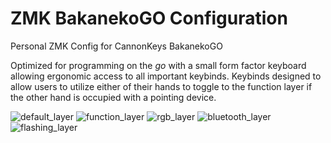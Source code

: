 # ZMK BakanekoGO Configuration
Personal ZMK Config for CannonKeys BakanekoGO

Optimized for programming on the *go* with a small form factor keyboard allowing ergonomic access to all important keybinds.  Keybinds designed to allow users to utilize either of their hands to toggle to the function layer if the other hand is occupied with a pointing device.

![default_layer](https://github.com/user-attachments/assets/be4f5a49-fe81-4b6e-9118-2901bf1ca6b4)
![function_layer](https://github.com/user-attachments/assets/2e50ed29-0a89-4920-8cbd-4d5edafacdc3)
![rgb_layer](https://github.com/user-attachments/assets/30642cd3-8575-4962-8aed-40a930a20ecd)
![bluetooth_layer](https://github.com/user-attachments/assets/a4effc1f-c91f-4c44-a963-caa7e65b1121)
![flashing_layer](https://github.com/user-attachments/assets/6bfb2449-4629-46b1-ab84-a4c6b7955ad0)

